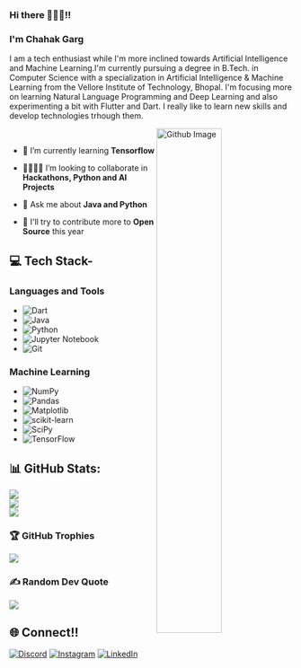 
<!---
Chahakgarg/Chahakgarg is a ✨ special ✨ repository because its `README.md` (this file) appears on your GitHub profile.
You can click the Preview link to take a look at your changes.
--->
![]()
### Hi there 🙋🏻‍♀️!!
### I'm Chahak Garg
I am a tech enthusiast while I'm more inclined towards Artificial Intelligence and Machine Learning.I'm currently pursuing a degree in B.Tech. in Computer Science with a specialization in Artificial Intelligence & Machine Learning from the Vellore Institute of Technology, Bhopal. I'm focusing more on learning Natural Language Programming and Deep Learning and also experimenting a bit with Flutter and Dart.
I really like to learn new skills and develop technologies trhough them.

<img width="48%" align="right" alt="Github Image" src="![image](![image](https://user-images.githubusercontent.com/75081005/198871147-e98f480a-d328-425e-8469-503cd271c40d.png)
)" /><br>


- 🌱 I’m currently learning **Tensorflow**

- 🫱🏻‍🫲🏻 I’m looking to collaborate in **Hackathons, Python and AI Projects**

- 💬 Ask me about **Java and Python**

- 👀 I'll try to contribute more to **Open Source** this year



## 💻 Tech Stack- 

### Languages and Tools 
- ![Dart](https://img.shields.io/badge/dart-%230175C2.svg?style=flat&logo=dart&logoColor=white) 
- ![Java](https://img.shields.io/badge/java-%23ED8B00.svg?style=flat&logo=java&logoColor=white) 
- ![Python](https://img.shields.io/badge/python-3670A0?style=flat&logo=python&logoColor=ffdd54) 
- ![Jupyter Notebook](https://img.shields.io/badge/jupyter-%23FA0F00.svg?style=for-the-badge&logo=jupyter&logoColor=white)
- ![Git](https://img.shields.io/badge/git-%23F05033.svg?style=for-the-badge&logo=git&logoColor=white)


### Machine Learning
- ![NumPy](https://img.shields.io/badge/numpy-%23013243.svg?style=flat&logo=numpy&logoColor=white) 
- ![Pandas](https://img.shields.io/badge/pandas-%23150458.svg?style=flat&logo=pandas&logoColor=white) 
- ![Matplotlib](https://img.shields.io/badge/Plotly-%233F4F75.svg?style=flat&logo=plotly&logoColor=white) 
- ![scikit-learn](https://img.shields.io/badge/scikit--learn-%23F7931E.svg?style=flat&logo=scikit-learn&logoColor=white) 
- ![SciPy](https://img.shields.io/badge/SciPy-%230C55A5.svg?style=flat&logo=scipy&logoColor=%white) 
- ![TensorFlow](https://img.shields.io/badge/TensorFlow-%23FF6F00.svg?style=flat&logo=TensorFlow&logoColor=white) 


## 📊 GitHub Stats:
![](https://github-readme-stats.vercel.app/api?username=Chahakgarg&theme=dark&hide_border=false&include_all_commits=true&count_private=true)<br/>
![](https://github-readme-streak-stats.herokuapp.com/?user=Chahakgarg&theme=dark&hide_border=false)<br/>
![](https://github-readme-stats.vercel.app/api/top-langs/?username=Chahakgarg&theme=dark&hide_border=false&include_all_commits=true&count_private=true&layout=compact)

### 🏆 GitHub Trophies
![](https://github-profile-trophy.vercel.app/?username=Chahakgarg&theme=radical&no-frame=false&no-bg=false&margin-w=4)


### ✍️ Random Dev Quote
![](https://quotes-github-readme.vercel.app/api?type=horizontal&theme=tokyonight)

## 🌐 Connect!! 
[![Discord](https://img.shields.io/badge/Discord-%237289DA.svg?logo=discord&logoColor=white)](htttps://discord.gg/CG#1547)
[![Instagram](https://img.shields.io/badge/Instagram-%23E4405F.svg?logo=Instagram&logoColor=white)](https://instagram.com/https://www.instagram.com/chahak_garg/)
[![LinkedIn](https://img.shields.io/badge/LinkedIn-%230077B5.svg?logo=linkedin&logoColor=white)](https://linkedin.com/in/https://www.linkedin.com/in/chahak-garg-a0a831203/) 




